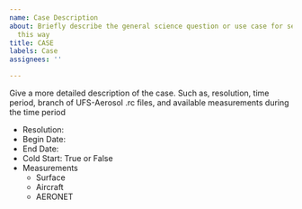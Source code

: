 ```yaml
---
name: Case Description
about: Briefly describe the general science question or use case for setting the model
  this way
title: CASE
labels: Case
assignees: ''

---
```


Give a more detailed description of the case. Such as, resolution, time period, branch of UFS-Aerosol .rc files, and available measurements during the time period

- Resolution: 
- Begin Date: 
- End Date: 
- Cold Start: True or False
- Measurements 
   * Surface 
   * Aircraft
   * AERONET
